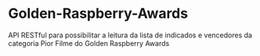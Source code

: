 # Golden-Raspberry-Awards
API RESTful para possibilitar a leitura da lista de indicados e vencedores da categoria Pior Filme do Golden Raspberry Awards
